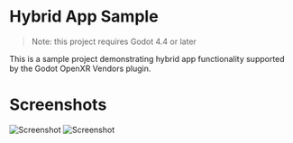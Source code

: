 # Hybrid App Sample

> Note: this project requires Godot 4.4 or later

This is a sample project demonstrating hybrid app functionality supported by the Godot OpenXR Vendors plugin.

# Screenshots

![Screenshot](screenshots/hybrid_app_screenshot_01.png)
![Screenshot](screenshots/hybrid_app_screenshot_02.png)
